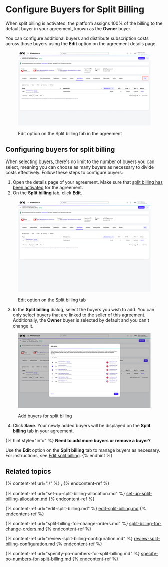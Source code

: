 # Configure Buyers for Split Billing

When split billing is activated, the platform assigns 100% of the billing to the default buyer in your agreement, known as the **Owner** buyer.&#x20;

You can configure additional buyers and distribute subscription costs across those buyers using the **Edit** option on the agreement details page.&#x20;

<figure><img src="../../../.gitbook/assets/SplitBillingEdit.png" alt=""><figcaption><p>Edit option on the Split billing tab in the agreement</p></figcaption></figure>

## Configuring buyers for split billing

When selecting buyers, there's no limit to the number of buyers you can select, meaning you can choose as many buyers as necessary to divide costs effectively. Follow these steps to configure buyers:

1. Open the details page of your agreement. Make sure that [split billing has been activated](./#activate-split-billing) for the agreement.&#x20;
2. On the **Split billing** tab, click **Edit**.&#x20;

<figure><img src="../../../.gitbook/assets/image (1106).png" alt=""><figcaption><p>Edit option on the Split billing tab</p></figcaption></figure>

3. In the **Split billing** dialog, select the buyers you wish to add. You can only select buyers that are linked to the seller of this agreement. Additionally, the **Owner** buyer is selected by default and you can't change it.&#x20;

<figure><img src="../../../.gitbook/assets/image (1122).png" alt=""><figcaption><p>Add buyers for split billing</p></figcaption></figure>

4. Click **Save**. Your newly added buyers will be displayed on the **Split billing** tab in your agreement.

{% hint style="info" %}
**Need to add more buyers or remove a buyer?**

Use the **Edit** option on the **Split billing** tab to manage buyers as necessary. For instructions, see [Edit split billing](edit-split-billing.md).
{% endhint %}

## Related topics

{% content-ref url="./" %}
[.](./)
{% endcontent-ref %}

{% content-ref url="set-up-split-billing-allocation.md" %}
[set-up-split-billing-allocation.md](set-up-split-billing-allocation.md)
{% endcontent-ref %}

{% content-ref url="edit-split-billing.md" %}
[edit-split-billing.md](edit-split-billing.md)
{% endcontent-ref %}

{% content-ref url="split-billing-for-change-orders.md" %}
[split-billing-for-change-orders.md](split-billing-for-change-orders.md)
{% endcontent-ref %}

{% content-ref url="review-split-billing-configuration.md" %}
[review-split-billing-configuration.md](review-split-billing-configuration.md)
{% endcontent-ref %}

{% content-ref url="specify-po-numbers-for-split-billing.md" %}
[specify-po-numbers-for-split-billing.md](specify-po-numbers-for-split-billing.md)
{% endcontent-ref %}
